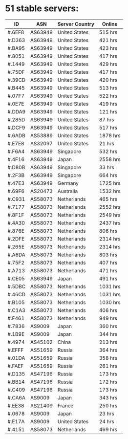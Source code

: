 # 51 stable servers:

| ID | ASN | Server Country | Online |
| ------ | ------ | ------ | ------ |
| #.6EF8 | AS63949 | United States | 515 hrs |
| #.D363 | AS63949 | United States | 421 hrs |
| #.BA95 | AS63949 | United States | 423 hrs |
| #.8051 | AS63949 | United States | 417 hrs |
| #.1449 | AS63949 | United States | 429 hrs |
| #.75DF | AS63949 | United States | 417 hrs |
| #.39CD | AS63949 | United States | 420 hrs |
| #.B445 | AS63949 | United States | 513 hrs |
| #.07F7 | AS63949 | United States | 522 hrs |
| #.0E7E | AS63949 | United States | 419 hrs |
| #.DDA9 | AS63949 | United States | 121 hrs |
| #.285D | AS63949 | United States | 87 hrs |
| #.DCF9 | AS63949 | United States | 517 hrs |
| #.6ADB | AS53889 | United States | 1878 hrs |
| #.E7E8 | AS32097 | United States | 21 hrs |
| #.F6A4 | AS63949 | Singapore | 532 hrs |
| #.4F16 | AS63949 | Japan | 2558 hrs |
| #.D80B | AS63949 | Singapore | 33 hrs |
| #.2F3B | AS63949 | Singapore | 664 hrs |
| #.47E3 | AS63949 | Germany | 1725 hrs |
| #.69F6 | AS20473 | Australia | 1532 hrs |
| #.C931 | AS58073 | Netherlands | 465 hrs |
| #.7177 | AS58073 | Netherlands | 2552 hrs |
| #.8F1F | AS58073 | Netherlands | 2549 hrs |
| #.4A30 | AS58073 | Netherlands | 2437 hrs |
| #.876E | AS58073 | Netherlands | 806 hrs |
| #.2DFE | AS58073 | Netherlands | 2314 hrs |
| #.265E | AS58073 | Netherlands | 2314 hrs |
| #.A6DA | AS58073 | Netherlands | 803 hrs |
| #.75F2 | AS58073 | Netherlands | 407 hrs |
| #.A713 | AS58073 | Netherlands | 471 hrs |
| #.CE05 | AS63949 | Japan | 491 hrs |
| #.5DBC | AS58073 | Netherlands | 1031 hrs |
| #.46CD | AS58073 | Netherlands | 1031 hrs |
| #.B105 | AS58073 | Netherlands | 1030 hrs |
| #.C1A3 | AS58073 | Netherlands | 406 hrs |
| #.F461 | AS58073 | Netherlands | 949 hrs |
| #.7836 | AS9009 | Japan | 360 hrs |
| #.1B9E | AS9009 | Japan | 344 hrs |
| #.4974 | AS45102 | China | 213 hrs |
| #.EFFF | AS51659 | Russia | 364 hrs |
| #.01DA | AS51659 | Russia | 358 hrs |
| #.FAEF | AS51659 | Russia | 261 hrs |
| #.D135 | AS47196 | Russia | 173 hrs |
| #.BB14 | AS47196 | Russia | 172 hrs |
| #.C409 | AS47196 | Russia | 173 hrs |
| #.CA6A | AS9009 | Japan | 343 hrs |
| #.EE38 | AS21409 | France | 250 hrs |
| #.0678 | AS9009 | Japan | 23 hrs |
| #.E17A | AS9009 | United States | 24 hrs |
| #.4151 | AS58073 | Netherlands | 469 hrs |

